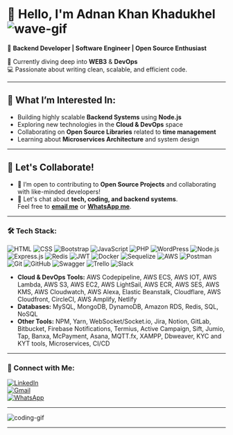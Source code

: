 # 👋 Hello, I'm **Adnan Khan Khadukhel** ![wave-gif](https://media.giphy.com/media/hvRJCLFzcasrR4ia7z/giphy.gif)

🚀 **Backend Developer | Software Engineer | Open Source Enthusiast**  

🌱 Currently diving deep into **WEB3** & **DevOps**  
💻 Passionate about writing clean, scalable, and efficient code.  

---

## 👀 What I’m Interested In:
- Building highly scalable **Backend Systems** using **Node.js**  
- Exploring new technologies in the **Cloud & DevOps** space  
- Collaborating on **Open Source Libraries** related to **time management**  
- Learning about **Microservices Architecture** and system design  

---

## 🤝 Let's Collaborate!
- 💼 I’m open to contributing to **Open Source Projects** and collaborating with like-minded developers!
- 💬 Let's chat about **tech, coding, and backend systems**.  
Feel free to **[email me](mailto:adnankhankhadukhel@gmail.com)** or **[WhatsApp me](https://wa.me/971521238686)**.

---

### 🛠️ Tech Stack:
![HTML](https://img.shields.io/badge/HTML-E34F26?style=for-the-badge&logo=html5&logoColor=white)
![CSS](https://img.shields.io/badge/CSS-1572B6?style=for-the-badge&logo=css3&logoColor=white)
![Bootstrap](https://img.shields.io/badge/Bootstrap-7952B3?style=for-the-badge&logo=bootstrap&logoColor=white)
![JavaScript](https://img.shields.io/badge/JavaScript-F7DF1E?style=for-the-badge&logo=javascript&logoColor=black)
![PHP](https://img.shields.io/badge/PHP-777BB4?style=for-the-badge&logo=php&logoColor=white)
![WordPress](https://img.shields.io/badge/WordPress-21759B?style=for-the-badge&logo=wordpress&logoColor=white)
![Node.js](https://img.shields.io/badge/Node.js-339933?style=for-the-badge&logo=nodedotjs&logoColor=white)
![Express.js](https://img.shields.io/badge/Express.js-000000?style=for-the-badge&logo=express&logoColor=white)
![Redis](https://img.shields.io/badge/Redis-DC382D?style=for-the-badge&logo=redis&logoColor=white)
![JWT](https://img.shields.io/badge/JWT-000000?style=for-the-badge&logo=jsonwebtokens&logoColor=white)
![Docker](https://img.shields.io/badge/Docker-2496ED?style=for-the-badge&logo=docker&logoColor=white)
![Sequelize](https://img.shields.io/badge/Sequelize-52B0E7?style=for-the-badge&logo=sequelize&logoColor=white)
![AWS](https://img.shields.io/badge/AWS-232F3E?style=for-the-badge&logo=amazonaws&logoColor=white)
![Postman](https://img.shields.io/badge/Postman-FF6C37?style=for-the-badge&logo=postman&logoColor=white)
![Git](https://img.shields.io/badge/Git-F05032?style=for-the-badge&logo=git&logoColor=white)
![GitHub](https://img.shields.io/badge/GitHub-181717?style=for-the-badge&logo=github&logoColor=white)
![Swagger](https://img.shields.io/badge/Swagger-85EA2D?style=for-the-badge&logo=swagger&logoColor=black)
![Trello](https://img.shields.io/badge/Trello-0079BF?style=for-the-badge&logo=trello&logoColor=white)
![Slack](https://img.shields.io/badge/Slack-4A154B?style=for-the-badge&logo=slack&logoColor=white)

- **Cloud & DevOps Tools:** AWS Codepipeline, AWS ECS, AWS IOT, AWS Lambda, AWS S3, AWS EC2, AWS LightSail, AWS ECR, AWS SES, AWS KMS, AWS Cloudwatch, AWS Alexa, Elastic Beanstalk, Cloudflare, AWS Cloudfront, CircleCI, AWS Amplify, Netlify
- **Databases:** MySQL, MongoDB, DynamoDB, Amazon RDS, Redis, SQL, NoSQL
- **Other Tools:** NPM, Yarn, WebSocket/Socket.io, Jira, Notion, GitLab, Bitbucket, Firebase Notifications, Termius, Active Campaign, Sift, Jumio, Tap, Banxa, McPayment, Asana, MQTT.fx, XAMPP, Dbweaver, KYC and KYT tools, Microservices, CI/CD

---

### 🔗 Connect with Me:
<a href="https://www.linkedin.com/in/adnan-khan-1019a6151/"><img src="https://img.shields.io/badge/LinkedIn-Adnan%20Khan-blue?style=for-the-badge&logo=linkedin" alt="LinkedIn"></a>  
[![Gmail](https://img.shields.io/badge/Gmail-adnankhankhadukhel@gmail.com-D14836?style=for-the-badge&logo=gmail&logoColor=white)](mailto:adnankhankhadukhel@gmail.com)  
[![WhatsApp](https://img.shields.io/badge/WhatsApp-%2B971521238686-25D366?style=for-the-badge&logo=whatsapp&logoColor=white)](https://wa.me/971521238686)

---

![coding-gif](https://media.giphy.com/media/LmNwrBhejkK9EFP504/giphy.gif)

---


<!---
adnankhanfasset/adnankhanfasset is a ✨ special ✨ repository because its `README.md` (this file) appears on your GitHub profile.
You can click the Preview link to take a look at your changes.
--->
